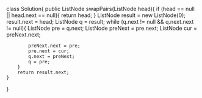 class Solution{
    public ListNode swapPairs(ListNode head){
        if (head == null || head.next == null){
            return head;
        }
        ListNode result = new ListNode(0);
        result.next = head;
        ListNode q = result;
        while (q.next != null && q.next.next != null){
            ListNode pre = q.next;
            ListNode preNext = pre.next;
            ListNode cur = preNext.next;

            preNext.next = pre;
            pre.next = cur;
            q.next = preNext;
            q = pre;
        }
        return result.next;
    }
}
